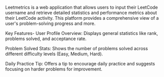 Leetmetrics is a web application that allows users to input their LeetCode username and retrieve detailed statistics and performance metrics about their LeetCode activity. This platform provides a comprehensive view of a user's problem-solving progress and more.

Key Features-
User Profile Overview: Displays general statistics like rank, problems solved, and acceptance rate.

Problem Solved Stats: Shows the number of problems solved across different difficulty levels (Easy, Medium, Hard).

Daily Practice Tip: Offers a tip to encourage daily practice and suggests focusing on harder problems for improvement.
